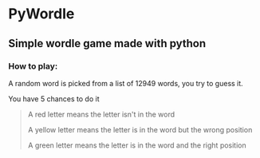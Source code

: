 # PyWordle 
## Simple wordle game made with python

### How to play:

A random word is picked from a list of 12949 words, you try to guess it. 

You have 5 chances to do it
> A red letter means the letter isn't in the word
> 
> A yellow letter means the letter is in the word but the wrong position
> 
> A green letter means the letter is in the word and the right position
